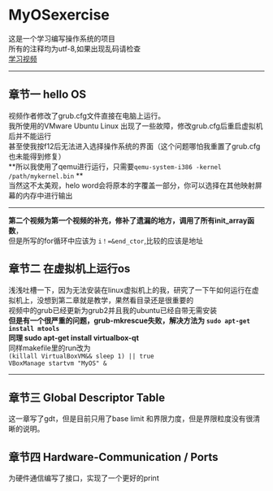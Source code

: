# MyOSexercise
这是一个学习编写操作系统的项目  
所有的注释均为utf-8,如果出现乱码请检查  
[学习视频](https://www.youtube.com/watch?v=1rnA6wpF0o4&list=PLHh55M_Kq4OApWScZyPl5HhgsTJS9MZ6M)

---

## 章节一 hello OS
视频作者修改了grub.cfg文件直接在电脑上运行。  
我所使用的VMware Ubuntu Linux 出现了一些故障，修改grub.cfg后重启虚拟机后并不能运行  
甚至使我按f12后无法进入选择操作系统的界面（这个问题哪怕我重置了grub.cfg也未能得到修复）  
**所以我使用了qemu进行运行，只需要```qemu-system-i386 -kernel /path/mykernel.bin``` **  
当然这不太美观，helo word会将原本的字覆盖一部分，你可以选择在其他映射屏幕的内存中进行输出  

---

**第二个视频为第一个视频的补充，修补了遗漏的地方，调用了所有init_array函数**，  
但是所写的for循环中应该为 ```i！=&end_ctor```,比较的应该是地址   
## 章节二 在虚拟机上运行os
浅浅吐槽一下，因为无法安装在linux虚拟机上的我，研究了一下午如何运行在虚拟机上，没想到第二章就是教学，果然看目录还是很重要的  
视频中的grub已经更新为grub2并且我的ubuntu已经自带无需安装  
**但是有一个很严重的问题，grub-mkrescue失败，解决方法为 ```sudo apt-get install mtools```**  
**同理 sudo apt-get install virtualbox-qt**  
同样makefile里的run改为  
```(killall VirtualBoxVM&& sleep 1) || true```  
```VBoxManage startvm "MyOS" &```  

---

 ## 章节三 Global Descriptor Table
 这一章写了gdt，但是目前只用了base limit 和界限力度，但是界限粒度没有很清晰的说明。
 ## 章节四  Hardware-Communication / Ports
 为硬件通信编写了接口，实现了一个更好的print